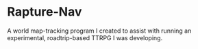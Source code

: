 # Rapture-Nav
A world map-tracking program I created to assist with running an experimental, roadtrip-based TTRPG I was developing.
